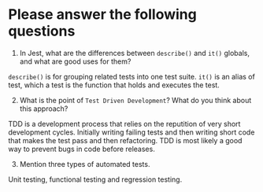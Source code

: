 # Please answer the following questions

1.  In Jest, what are the differences between `describe()` and `it()` globals, and what are good uses for them?

`describe()` is for grouping related tests into one test suite. `it()` is an alias of test, which a test is the
    function that holds and executes the test.

2.  What is the point of `Test Driven Development`? What do you think about this approach?

  TDD is a development process that relies on the reputition of very short development cycles. Initially writing failing tests and then writing short code that makes the test pass and then refactoring. TDD is most likely a good way to prevent bugs in code before releases.

3.  Mention three types of automated tests.

Unit testing, functional testing and regression testing.